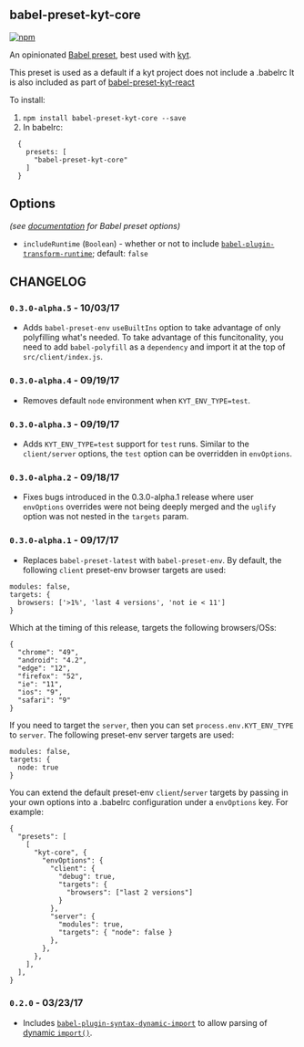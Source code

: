 ## babel-preset-kyt-core

[![npm](https://img.shields.io/npm/v/babel-preset-kyt-core.svg?maxAge=2592000)](https://www.npmjs.com/package/babel-preset-kyt-core)

An opinionated [Babel preset](https://babeljs.io/docs/plugins/#presets), best used with [kyt](https://github.com/NYTimes/kyt).

This preset is used as a default if a kyt project does not include a .babelrc
It is also included as part of [babel-preset-kyt-react](/packages/babel-preset-kyt-react)

To install:
1. `npm install babel-preset-kyt-core --save`
2. In babelrc:
```
  {
    presets: [
      "babel-preset-kyt-core"
    ]
  }
```

## Options

*(see [documentation](https://babeljs.io/docs/plugins/#plugin-preset-options) for Babel preset options)*

- `includeRuntime` (`Boolean`) - whether or not to include [`babel-plugin-transform-runtime`](https://www.npmjs.com/package/babel-plugin-transform-runtime); default: `false`

## CHANGELOG

### `0.3.0-alpha.5` - 10/03/17

- Adds `babel-preset-env` `useBuiltIns` option to take advantage of only polyfilling what's needed. To take advantage of this funcitonality, you need to add `babel-polyfill` as a `dependency` and import it at the top of `src/client/index.js`.

### `0.3.0-alpha.4` - 09/19/17

- Removes default `node` environment when `KYT_ENV_TYPE=test`.

### `0.3.0-alpha.3` - 09/19/17

- Adds `KYT_ENV_TYPE=test` support for `test` runs. Similar to the `client/server` options, the `test` option can be overridden in `envOptions`.

### `0.3.0-alpha.2` - 09/18/17

- Fixes bugs introduced in the 0.3.0-alpha.1 release where user `envOptions` overrides were not being deeply merged and the `uglify` option was not nested in the `targets` param.

### `0.3.0-alpha.1` - 09/17/17

- Replaces `babel-preset-latest` with `babel-preset-env`. By default, the following `client` preset-env browser targets are used:

```
modules: false,
targets: {
  browsers: ['>1%', 'last 4 versions', 'not ie < 11']
}
```
Which at the timing of this release, targets the following browsers/OSs:

```
{
  "chrome": "49",
  "android": "4.2",
  "edge": "12",
  "firefox": "52",
  "ie": "11",
  "ios": "9",
  "safari": "9"
}
```

If you need to target the `server`, then you can set `process.env.KYT_ENV_TYPE` to `server`. The following preset-env server targets are used:

```
modules: false,
targets: {
  node: true
}
```

You can extend the default preset-env `client`/`server` targets by passing in your own options into a .babelrc configuration under a `envOptions` key. For example:

```
{
  "presets": [
    [
      "kyt-core", {
        "envOptions": {
          "client": {
            "debug": true,
            "targets": {
              "browsers": ["last 2 versions"]
            }
          },
          "server": {
            "modules": true,
            "targets": { "node": false }
          },
        },
      },
    ],
  ],
}
```

### `0.2.0` - 03/23/17

- Includes [`babel-plugin-syntax-dynamic-import`](https://www.npmjs.com/package/babel-plugin-syntax-dynamic-import) to allow parsing of [dynamic `import()`](https://webpack.js.org/guides/code-splitting-import/#dynamic-import).
